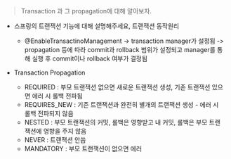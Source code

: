 > Transaction 과 그 propagation에 대해 알아보자.

- 스프링의 트랜잭션 기능에 대해 설명해주세요, 트랜잭션 동작원리
    - @EnableTransactinoManagement -> transaction manager가 설정됨 -> propagation 등에 따라 commit과 rollback 범위가 설정되고 manager를 통해 실행 후 commit이나 rollback 여부가 결정됨

- Transaction Propagation
    - REQUIRED : 부모 트랜잭션 없으면 새로운 트랜잭션 생성, 기존 트랜잭션 있으면 에러 시 롤백 전파됨
    - REQUIRES_NEW : 기존 트랜잭션과 완전히 별개의 트랜잭션 생성 - 에러 시 롤백 전파되지 않음
    - NESTED : 부모 트랜잭션의 커밋, 롤백은 영향받고 내 커밋, 롤백은 부모 트랜잭션에 영향을 주지 않음
    - NEVER : 트랜잭션 안씀
    - MANDATORY : 부모 트랜잭션이 없으면 에러